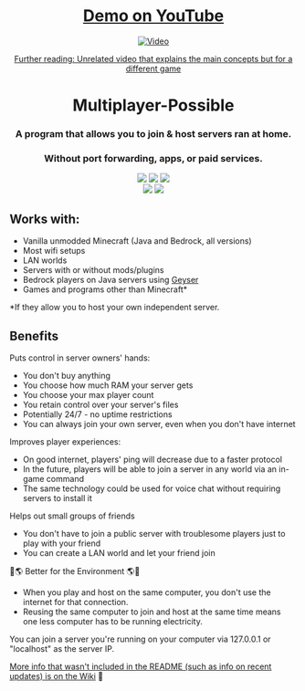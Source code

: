 
<div align="center">

# [Demo on YouTube](http://www.youtube.com/watch?v=tx4jvZCSlXA)

[![Video](https://img.youtube.com/vi/tx4jvZCSlXA/0.jpg)](http://www.youtube.com/watch?v=tx4jvZCSlXA)

[Further reading: Unrelated video that explains the main concepts but for a different game](https://www.youtube.com/watch?v=T9wn1z4FlnA)
  
# Multiplayer-Possible
### A program that allows you to join & host servers ran at home.
### Without port forwarding, apps, or paid services.

<a href="https://discord.gg/exJ3zTjUQU"><img src="https://img.shields.io/discord/1192536813726875789?color=0098DB&label=Discord&logo=discord&logoColor=0098DB"></a>
<a href="https://github.com/DeflectoMC/Multiplayer-Possible/releases"><img src="https://img.shields.io/badge/Latest_Version-2.0.0-blue"></a>
<a href="https://github.com/DeflectoMC/Multiplayer-Possible/releases"><img src="https://img.shields.io/badge/Standalone-Jar_File-yellow"></a><br>
<a href="https://www.tldrlegal.com/license/apache-license-2-0-apache-2-0"><img src="https://img.shields.io/badge/Open_Source-Apache_2.0-green"></a>
<a><img src="https://img.shields.io/badge/Compatible_Servers-Vanilla_%7C_Modded_%7C_Plugins-yellow"></a>

</div>

## Works with:

- Vanilla unmodded Minecraft (Java and Bedrock, all versions)
- Most wifi setups
- LAN worlds
- Servers with or without mods/plugins
- Bedrock players on Java servers using [Geyser](https://github.com/GeyserMC/Geyser)
- Games and programs other than Minecraft*

*If they allow you to host your own independent server.

## Benefits

Puts control in server owners' hands:

- You don't buy anything
- You choose how much RAM your server gets
- You choose your max player count
- You retain control over your server's files
- Potentially 24/7 - no uptime restrictions
- You can always join your own server, even when you don't have internet

Improves player experiences:

- On good internet, players' ping will decrease due to a faster protocol
- In the future, players will be able to join a server in any world via an in-game command
- The same technology could be used for voice chat without requiring servers to install it

Helps out small groups of friends

- You don't have to join a public server with troublesome players just to play with your friend
- You can create a LAN world and let your friend join


💚🌎 Better for the Environment 🌎💚
- When you play and host on the same computer, you don't use the internet for that connection.
- Reusing the same computer to join and host at the same time means one less computer has to be running electricity.

You can join a server you're running on your computer via 127.0.0.1 or "localhost" as the server IP.

[More info that wasn't included in the README (such as info on recent updates) is on the Wiki](https://github.com/DeflectoMC/Multiplayer-Possible/wiki) 🙂
